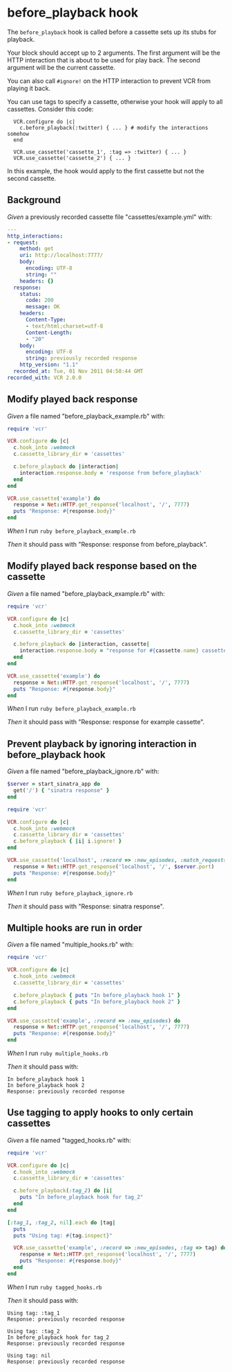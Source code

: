 # before_playback hook

The `before_playback` hook is called before a cassette sets up its
  stubs for playback.

  Your block should accept up to 2 arguments.  The first argument will be
  the HTTP interaction that is about to be used for play back.  The second
  argument will be the current cassette.

  You can also call `#ignore!` on the HTTP interaction to prevent VCR
  from playing it back.

  You can use tags to specify a cassette, otherwise your hook will apply to all cassettes.  Consider this code:

      VCR.configure do |c|
        c.before_playback(:twitter) { ... } # modify the interactions somehow
      end

      VCR.use_cassette('cassette_1', :tag => :twitter) { ... }
      VCR.use_cassette('cassette_2') { ... }

  In this example, the hook would apply to the first cassette but not the
  second cassette.

## Background

_Given_ a previously recorded cassette file "cassettes/example.yml" with:

```yaml
---
http_interactions:
- request:
    method: get
    uri: http://localhost:7777/
    body:
      encoding: UTF-8
      string: ""
    headers: {}
  response:
    status:
      code: 200
      message: OK
    headers:
      Content-Type:
      - text/html;charset=utf-8
      Content-Length:
      - "20"
    body:
      encoding: UTF-8
      string: previously recorded response
    http_version: "1.1"
  recorded_at: Tue, 01 Nov 2011 04:58:44 GMT
recorded_with: VCR 2.0.0
```

## Modify played back response

_Given_ a file named "before_playback_example.rb" with:

```ruby
require 'vcr'

VCR.configure do |c|
  c.hook_into :webmock
  c.cassette_library_dir = 'cassettes'

  c.before_playback do |interaction|
    interaction.response.body = 'response from before_playback'
  end
end

VCR.use_cassette('example') do
  response = Net::HTTP.get_response('localhost', '/', 7777)
  puts "Response: #{response.body}"
end
```

_When_ I run `ruby before_playback_example.rb`

_Then_ it should pass with "Response: response from before_playback".

## Modify played back response based on the cassette

_Given_ a file named "before_playback_example.rb" with:

```ruby
require 'vcr'

VCR.configure do |c|
  c.hook_into :webmock
  c.cassette_library_dir = 'cassettes'

  c.before_playback do |interaction, cassette|
    interaction.response.body = "response for #{cassette.name} cassette"
  end
end

VCR.use_cassette('example') do
  response = Net::HTTP.get_response('localhost', '/', 7777)
  puts "Response: #{response.body}"
end
```

_When_ I run `ruby before_playback_example.rb`

_Then_ it should pass with "Response: response for example cassette".

## Prevent playback by ignoring interaction in before_playback hook

_Given_ a file named "before_playback_ignore.rb" with:

```ruby
$server = start_sinatra_app do
  get('/') { "sinatra response" }
end

require 'vcr'

VCR.configure do |c|
  c.hook_into :webmock
  c.cassette_library_dir = 'cassettes'
  c.before_playback { |i| i.ignore! }
end

VCR.use_cassette('localhost', :record => :new_episodes, :match_requests_on => [:method, :host, :path]) do
  response = Net::HTTP.get_response('localhost', '/', $server.port)
  puts "Response: #{response.body}"
end
```

_When_ I run `ruby before_playback_ignore.rb`

_Then_ it should pass with "Response: sinatra response".

## Multiple hooks are run in order

_Given_ a file named "multiple_hooks.rb" with:

```ruby
require 'vcr'

VCR.configure do |c|
  c.hook_into :webmock
  c.cassette_library_dir = 'cassettes'

  c.before_playback { puts "In before_playback hook 1" }
  c.before_playback { puts "In before_playback hook 2" }
end

VCR.use_cassette('example', :record => :new_episodes) do
  response = Net::HTTP.get_response('localhost', '/', 7777)
  puts "Response: #{response.body}"
end
```

_When_ I run `ruby multiple_hooks.rb`

_Then_ it should pass with:

```
In before_playback hook 1
In before_playback hook 2
Response: previously recorded response
```

## Use tagging to apply hooks to only certain cassettes

_Given_ a file named "tagged_hooks.rb" with:

```ruby
require 'vcr'

VCR.configure do |c|
  c.hook_into :webmock
  c.cassette_library_dir = 'cassettes'

  c.before_playback(:tag_2) do |i|
    puts "In before_playback hook for tag_2"
  end
end

[:tag_1, :tag_2, nil].each do |tag|
  puts
  puts "Using tag: #{tag.inspect}"

  VCR.use_cassette('example', :record => :new_episodes, :tag => tag) do
    response = Net::HTTP.get_response('localhost', '/', 7777)
    puts "Response: #{response.body}"
  end
end
```

_When_ I run `ruby tagged_hooks.rb`

_Then_ it should pass with:

```
Using tag: :tag_1
Response: previously recorded response

Using tag: :tag_2
In before_playback hook for tag_2
Response: previously recorded response

Using tag: nil
Response: previously recorded response
```
